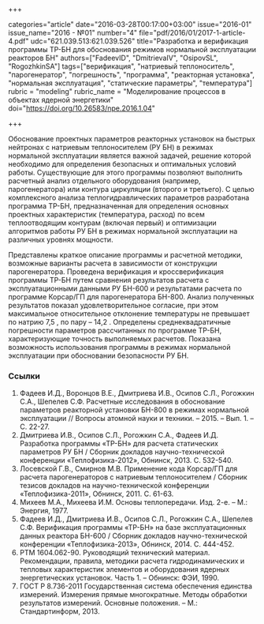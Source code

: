 +++

categories="article"
date="2016-03-28T00:17:00+03:00"
issue="2016-01"
issue_name="2016 - №01"
number="4"
file="pdf/2016/01/2017-1-article-4.pdf"
udc="621.039.513:621.039.526"
title="Разработка и верификация программы ТР-БН для обоснования режимов нормальной эксплуатации реакторов БН"
authors=["FadeevID", "DmitrievaIV", "OsipovSL", "RogozhkinSA"]
tags=["верификация", "натриевый теплоноситель", "парогенератор", "погрешность", "программа", "реакторная установка", "нормальная эксплуатация", "статические параметры", "температура"]
rubric = "modeling"
rubric_name = "Моделирование процессов в объектах ядерной энергетики"
doi="https://doi.org/10.26583/npe.2016.1.04"

+++

Обоснование проектных параметров реакторных установок на быстрых нейтронах с натриевым теплоносителем (РУ БН) в режимах нормальной эксплуатации является важной задачей, решение которой необходимо для определения безопасных и оптимальных условий работы. Существующие для этого программы позволяют выполнить расчетный анализ отдельного оборудования (например, парогенератора) или контура циркуляции (второго и третьего). С целью комплексного анализа теплогидравлических параметров разработана программа ТР-БН, предназначенная для определения основных проектных характеристик (температура, расход) по всем теплоотводящим контурам (включая первый) и оптимизации алгоритмов работы РУ БН в режимах нормальной эксплуатации на различных уровнях мощности.

Представлены краткое описание программы и расчетной методики, возможные варианты расчета в зависимости от конструкции парогенератора. Проведена верификация и кроссверификация программы ТР-БН путем сравнения результатов расчета с эксплуатационными данными РУ БН-600 и результатами расчета по программе Корсар/ГП для парогенератора БН-800. Анализ полученных результатов показал удовлетворительное согласие, при этом максимальное относительное отклонение температуры не превышает по натрию 7,5 , по пару – 14,2 . Определены среднеквадратичные погрешности параметров рассчитанных по программе ТР-БН, характеризующие точность выполняемых расчетов. Показана возможность использования программы в режимах нормальной эксплуатации при обосновании безопасности РУ БН.

### Ссылки

1. Фадеев И.Д., Воронцов В.Е., Дмитриева И.В., Осипов С.Л., Рогожкин С.А., Шепелев С.Ф. Расчетные исследования в обоснование параметров реакторной установки БН-800 в режимах нормальной эксплуатации // Вопросы атомной науки и техники. – 2015. – Вып. 1. – С. 22-27.
2. Дмитриева И.В., Осипов С.Л., Рогожкин С.А., Фадеев И.Д. Разработка программы «ТР-БН» для расчета статических параметров РУ БН / Сборник докладов научно-технической конференции «Теплофизика-2012», Обнинск, 2013. С. 532-540.
3. Лосевской Г.В., Смирнов М.В. Применение кода Корсар/ГП для расчета парогенераторов с натриевым теплоносителем / Сборник тезисов докладов на научно-технической конференции «Теплофизика-2011», Обнинск, 2011. С. 61-63.
4. Михеев М.А., Михеева И.М. Основы теплопередачи. Изд. 2-е. – М.: Энергия, 1977.
5. Фадеев И.Д., Дмитриева И.В., Осипов С.Л., Рогожкин С.А., Шепелев С.Ф. Верификация программы «ТР-БН» на базе эксплуатационных данных реактора БН-600 / Сборник докладов научно-технической конференции «Теплофизика-2013», Обнинск, 2014. С. 444-452.
6. РТМ 1604.062-90. Руководящий технический материал. Рекомендации, правила, методики расчета гидродинамических и тепловых характеристик элементов и оборудования ядерных энергетических установок. Часть 1. – Обнинск: ФЭИ, 1990.
7. ГОСТ Р 8.736-2011 Государственная система обеспечения единства измерений. Измерения прямые многократные. Методы обработки результатов измерений. Основные положения. – М.: Стандартинформ, 2013.